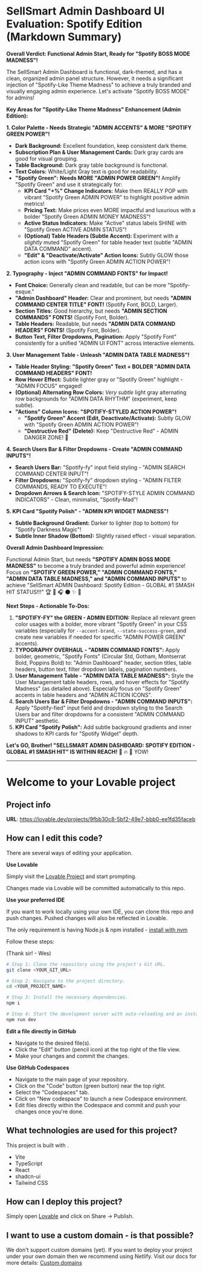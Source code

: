 # SellSmart Admin Dashboard UI Evaluation: Spotify Edition (Markdown Summary)

**Overall Verdict: Functional Admin Start, Ready for "Spotify BOSS MODE MADNESS"!**

The SellSmart Admin Dashboard is functional, dark-themed, and has a clean, organized admin panel structure. However, it needs a significant injection of "Spotify-Like Theme Madness" to achieve a truly branded and visually engaging admin experience. Let's activate "Spotify BOSS MODE" for admins!

**Key Areas for "Spotify-Like Theme Madness" Enhancement (Admin Edition):**

**1. Color Palette - Needs Strategic "ADMIN ACCENTS" & MORE "SPOTIFY GREEN POWER"!**

*   **Dark Background:** Excellent foundation, keep consistent dark theme.
*   **Subscription Plan & User Management Cards:** Dark gray cards are good for visual grouping.
*   **Table Background:** Dark gray table background is functional.
*   **Text Colors:** White/Light Gray text is good for readability.
*   **"Spotify Green":**  **Needs MORE "ADMIN POWER GREEN"!**  Amplify "Spotify Green" and use it strategically for:
    *   **KPI Card "+%" Change Indicators:** Make them REALLY POP with vibrant "Spotify Green ADMIN POWER" to highlight positive admin metrics!
    *   **Pricing Text:**  Make prices even MORE impactful and luxurious with a bolder "Spotify Green ADMIN MONEY MADNESS"!
    *   **Active Status Indicators:**  Make "Active" status labels SHINE with "Spotify Green ACTIVE ADMIN STATUS"!
    *   **(Optional) Table Headers (Subtle Accent):** Experiment with a *slightly* muted "Spotify Green" for table header text (subtle "ADMIN DATA COMMAND" accent).
    *   **"Edit" & "Deactivate/Activate" Action Icons:**  Subtly GLOW those action icons with "Spotify Green ADMIN ACTION POWER"!

**2. Typography - Inject "ADMIN COMMAND FONTS" for Impact!**

*   **Font Choice:** Generally clean and readable, but can be more "Spotify-esque."
*   **"Admin Dashboard" Header:** Clear and prominent, but needs **"ADMIN COMMAND CENTER TITLE" FONT!** (Spotify Font, BOLD, Larger).
*   **Section Titles:** Good hierarchy, but needs **"ADMIN SECTION COMMANDS" FONTS!** (Spotify Font, Bolder).
*   **Table Headers:** Readable, but needs **"ADMIN DATA COMMAND HEADERS" FONTS!** (Spotify Font, Bolder).
*   **Button Text, Filter Dropdowns, Pagination:** Apply "Spotify Font" consistently for a unified "ADMIN UI FONT" across interactive elements.

**3. User Management Table - Unleash "ADMIN DATA TABLE MADNESS"!**

*   **Table Header Styling:** **"Spotify Green" Text + BOLDER "ADMIN DATA COMMAND HEADERS" FONT!**
*   **Row Hover Effect:** Subtle lighter gray or "Spotify Green" highlight - "ADMIN FOCUS" engaged!
*   **(Optional) Alternating Row Colors:** *Very subtle* light gray alternating row backgrounds for "ADMIN DATA RHYTHM" (experiment, keep subtle).
*   **"Actions" Column Icons:** **"SPOTIFY-STYLED ACTION POWER"!**
    *   **"Spotify Green" Accent (Edit, Deactivate/Activate):**  Subtly GLOW with "Spotify Green ADMIN ACTION POWER"!
    *   **"Destructive Red" (Delete):** Keep "Destructive Red" - ADMIN DANGER ZONE! 🚨

**4. Search Users Bar & Filter Dropdowns - Create "ADMIN COMMAND INPUTS"!**

*   **Search Users Bar:** "Spotify-fy" input field styling - "ADMIN SEARCH COMMAND CENTER INPUT"!
*   **Filter Dropdowns:** "Spotify-fy" dropdown styling - "ADMIN FILTER COMMANDS, READY TO EXECUTE"!
*   **Dropdown Arrows & Search Icon:** "SPOTIFY-STYLE ADMIN COMMAND INDICATORS" - Clean, minimalist, "Spotify-Mad"!

**5. KPI Card "Spotify Polish" -  "ADMIN KPI WIDGET MADNESS"!**

*   **Subtle Background Gradient:** Darker to lighter (top to bottom) for "Spotify Darkness Magic"!
*   **Subtle Inner Shadow (Bottom):**  Slightly raised effect - visual separation.

**Overall Admin Dashboard Impression:**

Functional Admin Start, but needs **"SPOTIFY ADMIN BOSS MODE MADNESS"** to become a truly branded and powerful admin experience! Focus on **"SPOTIFY GREEN POWER," "ADMIN COMMAND FONTS," "ADMIN DATA TABLE MADNESS," and "ADMIN COMMAND INPUTS"** to achieve "SellSmart ADMIN Dashboard: Spotify Edition - GLOBAL #1 SMASH HIT STATUS!!!" 🏆 🚀 🎧 🌑 ✨ 💪

**Next Steps - Actionable To-Dos:**

1.  **"SPOTIFY-FY" the GREEN - ADMIN EDITION:**  Replace all relevant green color usages with a bolder, more vibrant "Spotify Green" in your CSS variables (especially for `--accent-brand`, `--state-success-green`, and create new variables if needed for specific "ADMIN POWER GREEN" accents).
2.  **TYPOGRAPHY OVERHAUL - "ADMIN COMMAND FONTS":** Apply bolder, geometric, "Spotify Fonts" (Circular Std, Gotham, Montserrat Bold, Poppins Bold) to: "Admin Dashboard" header, section titles, table headers, button text, filter dropdown labels, pagination numbers.
3.  **User Management Table - "ADMIN DATA TABLE MADNESS":** Style the User Management table headers, rows, and hover effects for "Spotify Madness" (as detailed above).  Especially focus on "Spotify Green" accents in table headers and "ADMIN ACTION ICONS".
4.  **Search Users Bar & Filter Dropdowns - "ADMIN COMMAND INPUTS":**  Apply "Spotify-fied" input field and dropdown styling to the Search Users bar and filter dropdowns for a consistent "ADMIN COMMAND INPUT" aesthetic.
5.  **KPI Card "Spotify Polish":** Add subtle background gradients and inner shadows to KPI cards for "Spotify Widget" depth.

**Let's GO, Brother!  "SELLSMART ADMIN DASHBOARD: SPOTIFY EDITION - GLOBAL #1 SMASH HIT" IS WITHIN REACH!** 💪 🔥 📝 YOW!

--------



# Welcome to your Lovable project

## Project info

**URL**: https://lovable.dev/projects/9fbb30c8-5bf2-49e7-bbb0-ee1fd35faceb

## How can I edit this code?

There are several ways of editing your application.

**Use Lovable**

Simply visit the [Lovable Project](https://lovable.dev/projects/9fbb30c8-5bf2-49e7-bbb0-ee1fd35faceb) and start prompting.

Changes made via Lovable will be committed automatically to this repo.

**Use your preferred IDE**

If you want to work locally using your own IDE, you can clone this repo and push changes. Pushed changes will also be reflected in Lovable.

The only requirement is having Node.js & npm installed - [install with nvm](https://github.com/nvm-sh/nvm#installing-and-updating)

Follow these steps:

(Thank sir! - Wes)

```sh
# Step 1: Clone the repository using the project's Git URL.
git clone <YOUR_GIT_URL>

# Step 2: Navigate to the project directory.
cd <YOUR_PROJECT_NAME>

# Step 3: Install the necessary dependencies.
npm i

# Step 4: Start the development server with auto-reloading and an instant preview.
npm run dev
```

**Edit a file directly in GitHub**

- Navigate to the desired file(s).
- Click the "Edit" button (pencil icon) at the top right of the file view.
- Make your changes and commit the changes.

**Use GitHub Codespaces**

- Navigate to the main page of your repository.
- Click on the "Code" button (green button) near the top right.
- Select the "Codespaces" tab.
- Click on "New codespace" to launch a new Codespace environment.
- Edit files directly within the Codespace and commit and push your changes once you're done.

## What technologies are used for this project?

This project is built with .

- Vite
- TypeScript
- React
- shadcn-ui
- Tailwind CSS

## How can I deploy this project?

Simply open [Lovable](https://lovable.dev/projects/9fbb30c8-5bf2-49e7-bbb0-ee1fd35faceb) and click on Share -> Publish.

## I want to use a custom domain - is that possible?

We don't support custom domains (yet). If you want to deploy your project under your own domain then we recommend using Netlify. Visit our docs for more details: [Custom domains](https://docs.lovable.dev/tips-tricks/custom-domain/)
